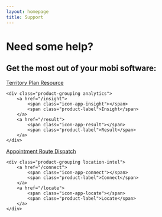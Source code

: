 ```yaml
---
layout: homepage
title: Support
---
```


# Need some help?

## Get the most out of your mobi software:

<div class="row">
    <div class="product-grouping long-range-planning">
        <a href="/territory">
            <span class="icon-app-territory"></span>
            <span class="product-label">Territory</span>
        </a>
        <a href="/plan">
            <span class="icon-app-plan"></span>
            <span class="product-label">Plan</span>
        </a>
        <a href="/resource">
            <span class="icon-app-resource"></span>
            <span class="product-label">Resource</span>
        </a>
    </div>
    
    <div class="product-grouping analytics">
        <a href="/insight">
            <span class="icon-app-insight"></span>
            <span class="product-label">Insight</span>
        </a>
        <a href="/result">
            <span class="icon-app-result"></span>
            <span class="product-label">Result</span>
        </a>
    </div>
</div>

<div class="row">
    <div class="product-grouping daily-ops">
        <a href="/appointment">
            <span class="icon-app-appointment"></span>
            <span class="product-label">Appointment</span>
        </a>
        <a href="/route">
            <span class="icon-app-route"></span>
            <span class="product-label">Route</span>
        </a>
        <a href="/dispatch">
            <span class="icon-app-dispatch"></span>
            <span class="product-label">Dispatch</span>
        </a>
    </div>
    
    <div class="product-grouping location-intel">
        <a href="/connect">
            <span class="icon-app-connect"></span>
            <span class="product-label">Connect</span>
        </a>
        <a href="/locate">
            <span class="icon-app-locate"></span>
            <span class="product-label">Locate</span>
        </a>
    </div>
</div>
